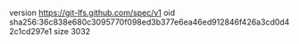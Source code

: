 version https://git-lfs.github.com/spec/v1
oid sha256:36c838e680c3095770f098ed3b377e6ea46ed912846f426a3cd0d42c1cd297e1
size 3032
